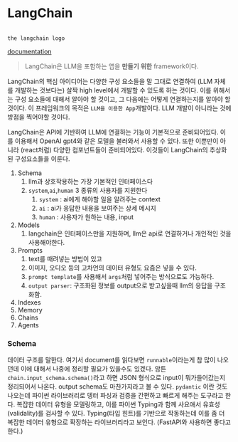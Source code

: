 # LangChain

```{figure} https://cdn.analyticsvidhya.com/wp-content/uploads/2023/06/Screenshot-2023-06-09-at-4.48.41-PM.png

the langchain logo
```

[documentation](https://python.langchain.com/docs/modules/chains/document/)

> LangChain은 LLM을 포함하는 앱을 **만들기 위한** framework이다.

LangChain의 핵심 아이디어는 다양한 구성 요소들을 말 그대로 연결하여 (LLM 자체를 개발하는 것보다는) 살짝  high level에서 개발할 수 있도록 하는 것이다. 이를 위해서는 구성 요소들에 대해서 알아야 할 것이고, 그 다음에는 어떻게 연결하는지를 알아야 할 것이다. 이 프레임워크의 목적은 `LLM을 이용한 App`개발이다. LLM 개발이 아니라는 것에 방점을 찍어야할 것이다.

LangChain은 API에 기반하여 LLM에 연결하는 기능이 기본적으로 준비되어있다. 이를 이용해서 OpenAI gpt4와 같은 모델을 불러와서 사용할 수 있다. 또한 이뿐만이 아니라 (react처럼) 다양한 컴포넌트들이 준비되어있다. 이것들이 LangChain의 추상화된 구성요소들을 이룬다.



1. Schema
   1. llm과 상호작용하는 가장 기본적인 인터페이스다
   2. `system`,`ai`,`human` 3 종류의 사용자를 지원한다
      1. `system` : ai에게 해야할 일을 알려주는 context
      2. `ai` : ai가 응답한 내용을 보여주는 상세 메시지
      3. `human` : 사용자가 원하는 내용, input
2. Models
   1. langchain은 인터페이스만을 지원하며, llm은 api로 연결하거나 개인적인 것을 사용해야한다.
3. Prompts
   1. text를 때려넣는 방법이 있고
   2. 이미지, 오디오 등의 고차언의 데이터 유형도 요즘은 넣을 수 있다.
   3. `prompt template`를 사용해서 `args`처럼 넣어주는 방식으로도 가능하다.
   4. `output parser`: 구조화된 정보를 output으로 받고싶을때 llm의 응답을 구조화함.
4. Indexes
5. Memory
6. Chains
7. Agents

### Schema

데이터 구조를 말한다. 여기서 document를 읽다보면 `runnable`이라는게 참 많이 나오던데 이에 대해서 나중에 정리할 필요가 있을수도 있겠다. 암튼 `chain.input_schema.schema()`라고 하면 JSON 형식으로 input이 뭐가들어갔는지 정리되어서 나온다. output schema도 마찬가지라고 볼 수 있다. `pydantic` 이란 것도 나오는데 파이썬 라이브러리로 뎅터 파싱과 검증을 간편하고 빠르게 해주는 도구라고 한다. 복잡한 데이터 유형을 모델링하고, 이를 파이썬 Typing과 함께 사요애서 유효성(validality)를 검사할 수 있다. Typing(타입 힌트)를 기반으로 작동하는데 이를 좀 더 복잡한 데이터 유형으로 확장하는 라이브러리라고 보인다. (FastAPI와 사용하면 좋다고 한다.)

```{figure}https://velog.velcdn.com/images/jjlee6496/post/f5c069d7-04f0-4a33-a117-ba6709d7fe64/image.png
```
